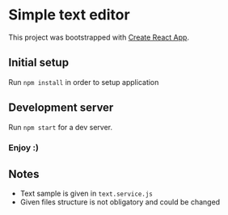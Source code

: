 # Simple text editor

This project was bootstrapped with [Create React App](https://github.com/facebookincubator/create-react-app).

## Initial setup

Run `npm install` in order to setup application

## Development server

Run `npm start` for a dev server.

### Enjoy :)

## Notes

- Text sample is given in `text.service.js`
- Given files structure is not obligatory and could be changed
